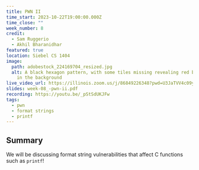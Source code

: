 ```yaml
---
title: PWN II
time_start: 2023-10-22T19:00:00.000Z
time_close: ""
week_number: 8
credit:
  - Sam Ruggerio
  - Akhil Bharanidhar
featured: true
location: Siebel CS 1404
image:
  path: adobestock_224169704_resized.jpg
  alt: A black hexagon pattern, with some tiles missing revealing red binary code
    in the background
live_video_url: https://illinois.zoom.us/j/86849226348?pwd=U3JaTVV4c09yc1I1NXU2OTlZWUVQQT09
slides: week-08_-pwn-ii.pdf
recording: https://youtu.be/_pStSdUKJFw
tags:
  - pwn
  - format strings
  - printf
---
```

## Summary

We will be discussing format string vulnerabilities that affect C functions such as `printf`!